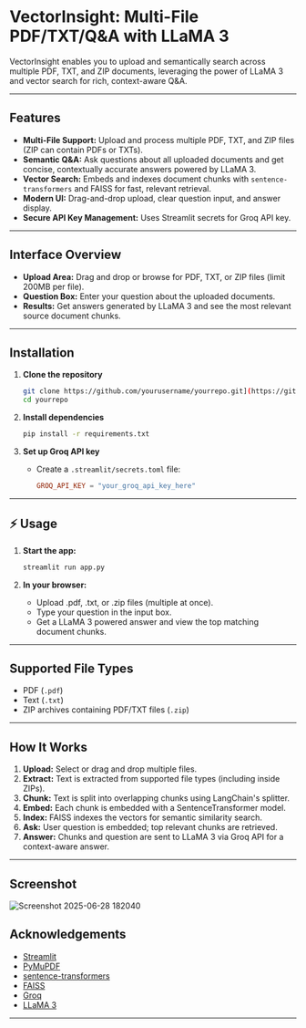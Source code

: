 # VectorInsight: Multi-File PDF/TXT/Q&A with LLaMA 3


VectorInsight enables you to upload and semantically search across multiple PDF, TXT, and ZIP documents, leveraging the power of LLaMA 3 and vector search for rich, context-aware Q&A.

---

## Features

- **Multi-File Support:** Upload and process multiple PDF, TXT, and ZIP files (ZIP can contain PDFs or TXTs).
- **Semantic Q&A:** Ask questions about all uploaded documents and get concise, contextually accurate answers powered by LLaMA 3.
- **Vector Search:** Embeds and indexes document chunks with `sentence-transformers` and FAISS for fast, relevant retrieval.
- **Modern UI:** Drag-and-drop upload, clear question input, and answer display.
- **Secure API Key Management:** Uses Streamlit secrets for Groq API key.

---

## Interface Overview

- **Upload Area:** Drag and drop or browse for PDF, TXT, or ZIP files (limit 200MB per file).
- **Question Box:** Enter your question about the uploaded documents.
- **Results:** Get answers generated by LLaMA 3 and see the most relevant source document chunks.



---

##  Installation

1. **Clone the repository**
    ```bash
    git clone https://github.com/yourusername/yourrepo.git](https://github.com/Himesh1511/VectorInsight-Multi-File-PDF-TXT-Q-A-with-LLaMA-3.git
    cd yourrepo
    ```

2. **Install dependencies**
    ```bash
    pip install -r requirements.txt
    ```

3. **Set up Groq API key**
    - Create a `.streamlit/secrets.toml` file:
      ```toml
      GROQ_API_KEY = "your_groq_api_key_here"
      ```

---

## ⚡ Usage

1. **Start the app:**
    ```bash
    streamlit run app.py
    ```

2. **In your browser:**
    - Upload .pdf, .txt, or .zip files (multiple at once).
    - Type your question in the input box.
    - Get a LLaMA 3 powered answer and view the top matching document chunks.

---

##  Supported File Types

- PDF (`.pdf`)
- Text (`.txt`)
- ZIP archives containing PDF/TXT files (`.zip`)

---

## How It Works

1. **Upload:** Select or drag and drop multiple files.
2. **Extract:** Text is extracted from supported file types (including inside ZIPs).
3. **Chunk:** Text is split into overlapping chunks using LangChain's splitter.
4. **Embed:** Each chunk is embedded with a SentenceTransformer model.
5. **Index:** FAISS indexes the vectors for semantic similarity search.
6. **Ask:** User question is embedded; top relevant chunks are retrieved.
7. **Answer:** Chunks and question are sent to LLaMA 3 via Groq API for a context-aware answer.

---

##  Screenshot

![Screenshot 2025-06-28 182040](https://github.com/user-attachments/assets/a100a9f5-7eed-4c90-af72-29f4b1953f67)


##  Acknowledgements

- [Streamlit](https://streamlit.io/)
- [PyMuPDF](https://pymupdf.readthedocs.io/)
- [sentence-transformers](https://www.sbert.net/)
- [FAISS](https://github.com/facebookresearch/faiss)
- [Groq](https://groq.com/)
- [LLaMA 3](https://ai.meta.com/llama/)

---

